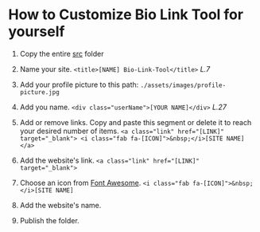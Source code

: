 # How to Customize **Bio Link Tool** for yourself

1. Copy the entire [src](https://github.com/VShabadi/bio-link-tool/tree/main/src) folder
2. Name your site.
`<title>[NAME] Bio-Link-Tool</title>` *L.7*
3. Add your profile picture to this path:
`./assets/images/profile-picture.jpg`
4. Add you name.
`<div class="userName">[YOUR NAME]</div>` *L.27*
5. Add or remove links.
Copy and paste this segment or delete it to reach your desired number of items.
 `<a class="link" href="[LINK]" target="_blank">
    <i class="fab fa-[ICON]">&nbsp;</i>[SITE NAME]
</a>`

6. Add the website's link.
`<a class="link" href="[LINK]" target="_blank">`

7. Choose an icon from [Font Awesome](https://fontawesome.com/v4.7/icons/).
`<i class="fab fa-[ICON]">&nbsp;</i>[SITE NAME]`

8. Add the website's name.


9. Publish the folder.
